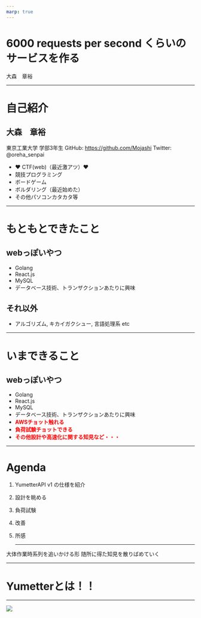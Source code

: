 ```yaml
---
marp: true
---
```


# 6000 requests per second くらいのサービスを作る
大森　章裕 

---
# 自己紹介
## 大森　章裕  
東京工業大学 学部3年生
GitHub: https://github.com/Mojashi
Twitter: @oreha_senpai

- :heart: CTF(web)（最近激アツ）:heart:
- 競技プログラミング
- ボードゲーム
- ボルダリング（最近始めた）
- その他パソコンカタカタ等
---
# もともとできたこと
## webっぽいやつ
- Golang
- React.js
- MySQL
- データベース技術、トランザクションあたりに興味
## それ以外
- アルゴリズム, キカイガクシュー, 言語処理系 etc
---
# いまできること
## webっぽいやつ
- Golang
- React.js
- MySQL
- データベース技術、トランザクションあたりに興味
- <span style="color:red;font-weight:bold;">AWSチョット触れる</span>
- <span style="color:red;font-weight:bold;">負荷試験チョットできる<span>
- <span style="color:red;font-weight:bold;">その他設計や高速化に関する知見など・・・</span>

---
#  Agenda
1. YumetterAPI v1 の仕様を紹介
2. 設計を眺める
3. 負荷試験
4. 改善
5. 所感

    ---
大体作業時系列を追いかける形
随所に得た知見を散りばめていく

---
# Yumetterとは！！

---
![](https://i.gyazo.com/209a3a2ae58fd2ba238e8d022c1170d4.png)
